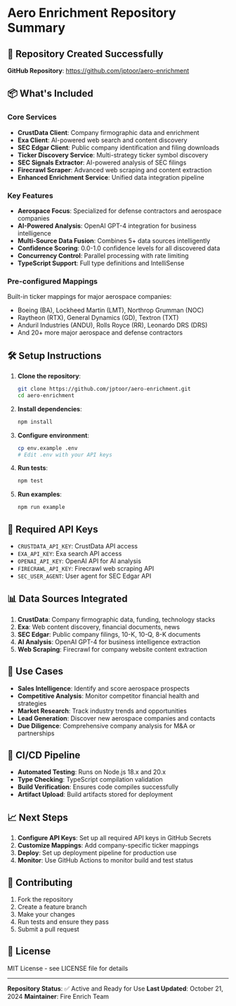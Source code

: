 # Aero Enrichment Repository Summary

## 🚀 Repository Created Successfully

**GitHub Repository**: https://github.com/jptoor/aero-enrichment

## 📦 What's Included

### Core Services
- **CrustData Client**: Company firmographic data and enrichment
- **Exa Client**: AI-powered web search and content discovery
- **SEC Edgar Client**: Public company identification and filing downloads
- **Ticker Discovery Service**: Multi-strategy ticker symbol discovery
- **SEC Signals Extractor**: AI-powered analysis of SEC filings
- **Firecrawl Scraper**: Advanced web scraping and content extraction
- **Enhanced Enrichment Service**: Unified data integration pipeline

### Key Features
- **Aerospace Focus**: Specialized for defense contractors and aerospace companies
- **AI-Powered Analysis**: OpenAI GPT-4 integration for business intelligence
- **Multi-Source Data Fusion**: Combines 5+ data sources intelligently
- **Confidence Scoring**: 0.0-1.0 confidence levels for all discovered data
- **Concurrency Control**: Parallel processing with rate limiting
- **TypeScript Support**: Full type definitions and IntelliSense

### Pre-configured Mappings
Built-in ticker mappings for major aerospace companies:
- Boeing (BA), Lockheed Martin (LMT), Northrop Grumman (NOC)
- Raytheon (RTX), General Dynamics (GD), Textron (TXT)
- Anduril Industries (ANDU), Rolls Royce (RR), Leonardo DRS (DRS)
- And 20+ more major aerospace and defense contractors

## 🛠️ Setup Instructions

1. **Clone the repository**:
   ```bash
   git clone https://github.com/jptoor/aero-enrichment.git
   cd aero-enrichment
   ```

2. **Install dependencies**:
   ```bash
   npm install
   ```

3. **Configure environment**:
   ```bash
   cp env.example .env
   # Edit .env with your API keys
   ```

4. **Run tests**:
   ```bash
   npm test
   ```

5. **Run examples**:
   ```bash
   npm run example
   ```

## 🔑 Required API Keys

- `CRUSTDATA_API_KEY`: CrustData API access
- `EXA_API_KEY`: Exa search API access
- `OPENAI_API_KEY`: OpenAI API for AI analysis
- `FIRECRAWL_API_KEY`: Firecrawl web scraping API
- `SEC_USER_AGENT`: User agent for SEC Edgar API

## 📊 Data Sources Integrated

1. **CrustData**: Company firmographic data, funding, technology stacks
2. **Exa**: Web content discovery, financial documents, news
3. **SEC Edgar**: Public company filings, 10-K, 10-Q, 8-K documents
4. **AI Analysis**: OpenAI GPT-4 for business intelligence extraction
5. **Web Scraping**: Firecrawl for company website content extraction

## 🎯 Use Cases

- **Sales Intelligence**: Identify and score aerospace prospects
- **Competitive Analysis**: Monitor competitor financial health and strategies
- **Market Research**: Track industry trends and opportunities
- **Lead Generation**: Discover new aerospace companies and contacts
- **Due Diligence**: Comprehensive company analysis for M&A or partnerships

## 🔄 CI/CD Pipeline

- **Automated Testing**: Runs on Node.js 18.x and 20.x
- **Type Checking**: TypeScript compilation validation
- **Build Verification**: Ensures code compiles successfully
- **Artifact Upload**: Build artifacts stored for deployment

## 📈 Next Steps

1. **Configure API Keys**: Set up all required API keys in GitHub Secrets
2. **Customize Mappings**: Add company-specific ticker mappings
3. **Deploy**: Set up deployment pipeline for production use
4. **Monitor**: Use GitHub Actions to monitor build and test status

## 🤝 Contributing

1. Fork the repository
2. Create a feature branch
3. Make your changes
4. Run tests and ensure they pass
5. Submit a pull request

## 📄 License

MIT License - see LICENSE file for details

---

**Repository Status**: ✅ Active and Ready for Use
**Last Updated**: October 21, 2024
**Maintainer**: Fire Enrich Team
